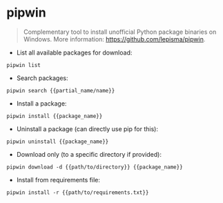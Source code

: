 # pipwin

> Complementary tool to install unofficial Python package binaries on Windows.
> More information: <https://github.com/lepisma/pipwin>.

- List all available packages for download:

`pipwin list`

- Search packages:

`pipwin search {{partial_name/name}}`

- Install a package:

`pipwin install {{package_name}}`

- Uninstall a package (can directly use pip for this):

`pipwin uninstall {{package_name}}`

- Download only (to a specific directory if provided):

`pipwin download -d {{path/to/directory}} {{package_name}}`

- Install from requirements file:

`pipwin install -r {{path/to/requirements.txt}}`
